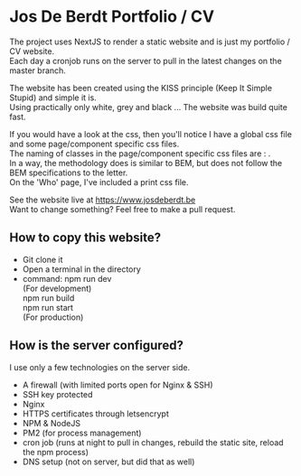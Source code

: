 # Jos De Berdt Portfolio / CV

The project uses NextJS to render a static website and is just my portfolio / CV website.  
Each day a cronjob runs on the server to pull in the latest changes on the master branch.  

The website has been created using the KISS principle (Keep It Simple Stupid) and simple it is.   
Using practically only white, grey and black ... The website was build quite fast.   

If you would have a look at the css, then you'll notice I have a global css file and some page/component specific css files.  
The naming of classes in the page/component specific css files are : <component><TypeComponent><Action>.  
In a way, the methodology does is similar to BEM, but does not follow the BEM specifications to the letter.  
On the 'Who' page, I've included a print css file.  

See the website live at https://www.josdeberdt.be  
Want to change something? Feel free to make a pull request.

## How to copy this website?
- Git clone it
- Open a terminal in the directory
- command: npm run dev  
  (For development)  
  npm run build   
  npm run start  
  (For production)  
  
## How is the server configured?
I use only a few technologies on the server side.  
- A firewall (with limited ports open for Nginx & SSH)
- SSH key protected
- Nginx
- HTTPS certificates through letsencrypt
- NPM & NodeJS
- PM2 (for process management)  
- cron job (runs at night to pull in changes, rebuild the static site, reload the npm process)
- DNS setup (not on server, but did that as well)
